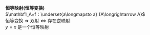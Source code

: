 **恒等映射(恒等变换)**  
$\mathbf1_A=f：\underset{a\longmapsto a}  
{A\longrightarrow A}$  
恒等变换 $\Rightarrow$ 双射 $\Leftrightarrow$ 存在逆映射  
$y=x$ 是一个恒等映射  
